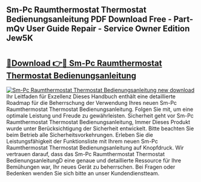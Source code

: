 ## Sm-Pc Raumthermostat Thermostat Bedienungsanleitung PDF Download Free - Part-mQv User Guide Repair - Service Owner Edition Jew5K

# <h2><a href="http://df0rm0o.blite.top/?on=Sm-Pc+Raumthermostat+Thermostat+Bedienungsanleitung">🔗Download 👉🔴 Sm-Pc Raumthermostat Thermostat Bedienungsanleitung</a></h2>

[![Sm-Pc Raumthermostat Thermostat Bedienungsanleitung new download](https://i.imgur.com/lujVjoI.png)](http://df0rm0o.blite.top/?on=Sm-Pc+Raumthermostat+Thermostat+Bedienungsanleitung)
Ihr Leitfaden für Exzellenz Dieses Handbuch enthält eine detaillierte Roadmap für die Beherrschung der Verwendung Ihres neuen Sm-Pc Raumthermostat Thermostat Bedienungsanleitung. Folgen Sie mit, um eine optimale Leistung und Freude zu gewährleisten. Sicherheit geht vor Sm-Pc Raumthermostat Thermostat Bedienungsanleitung, Immer Dieses Produkt wurde unter Berücksichtigung der Sicherheit entwickelt. Bitte beachten Sie beim Betrieb alle Sicherheitsvorkehrungen. Erleben Sie die Leistungsfähigkeit der Funktionsliste mit Ihrem neuen Sm-Pc Raumthermostat Thermostat Bedienungsanleitung auf Knopfdruck. Wir vertrauen darauf, dass das Sm-Pc Raumthermostat Thermostat BedienungsanleitungD eine genaue und detaillierte Ressource für Ihre Bemühungen war, Ihr neues Gerät zu beherrschen. Bei Fragen oder Bedenken wenden Sie sich bitte an unser Kundendienstteam.
